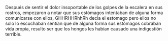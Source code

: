 Después de sentir el dolor insoportable de los golpes de la escalera en sus rostros,
empezaron a notar que sus estómagos intentaban de alguna forma comunicarse con ellos,
GHHRHHRhhRh decia el estomago pero ellos no solo lo escuchaban sentían que de alguna forma sus estómagos cobraban vida propia,
resulto ser que los hongos les habían causado una indigestión terrible.